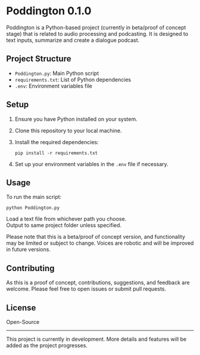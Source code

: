 # Poddington 0.1.0 

Poddington is a Python-based project (currently in beta/proof of concept stage) that is related to audio processing and podcasting. It is designed to text inputs, summarize and create a dialogue podcast.

## Project Structure

- `Poddington.py`: Main Python script
- `requirements.txt`: List of Python dependencies
- `.env`: Environment variables file 

## Setup

1. Ensure you have Python installed on your system.
2. Clone this repository to your local machine.
3. Install the required dependencies:

   ```
   pip install -r requirements.txt
   ```

4. Set up your environment variables in the `.env` file if necessary.

## Usage

To run the main script:

```
python Poddington.py
```

Load a text file from whichever path you choose.  
Output to same project folder unless specified.

Please note that this is a beta/proof of concept version, and functionality may be limited or subject to change. Voices are robotic and will be improved in future versions.

## Contributing

As this is a proof of concept, contributions, suggestions, and feedback are welcome. Please feel free to open issues or submit pull requests.

## License

Open-Source

---

This project is currently in development. More details and features will be added as the project progresses.
